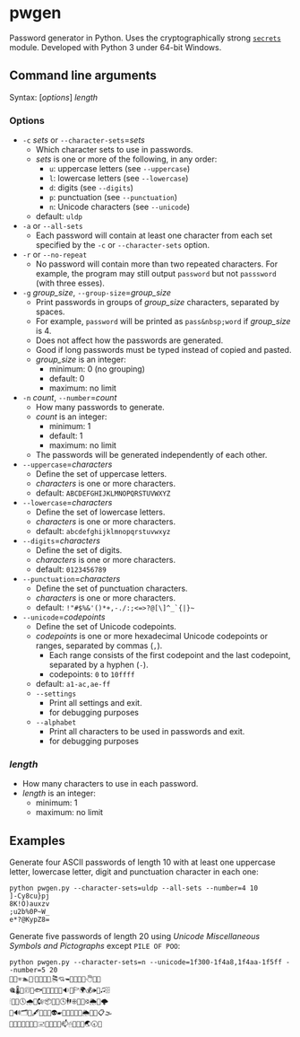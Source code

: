 # pwgen
Password generator in Python.
Uses the cryptographically strong [``secrets``](http://docs.python.org/3/library/secrets.html) module.
Developed with Python 3 under 64-bit Windows.

## Command line arguments

Syntax: [*options*] *length*

### Options

* `-c` *sets* or `--character-sets`=*sets*
  * Which character sets to use in passwords.
  * *sets* is one or more of the following, in any order:
    * `u`: uppercase letters (see `--uppercase`)
    * `l`: lowercase letters (see `--lowercase`)
    * `d`: digits (see `--digits`)
    * `p`: punctuation (see `--punctuation`)
    * `n`: Unicode characters (see `--unicode`)
  * default: `uldp`
* `-a` or `--all-sets`
  * Each password will contain at least one character from each set specified by the `-c` or `--character-sets` option.
* `-r` or `--no-repeat`
  * No password will contain more than two repeated characters. For example, the program may still output `password` but not `passsword` (with three esses).
* `-g` *group_size*, `--group-size`=*group_size*
  * Print passwords in groups of *group_size* characters, separated by spaces.
  * For example, `password` will be printed as `pass&nbsp;word` if *group_size* is 4.
  * Does not affect how the passwords are generated.
  * Good if long passwords must be typed instead of copied and pasted.
  * *group_size* is an integer:
    * minimum: 0 (no grouping)
    * default: 0
    * maximum: no limit
* `-n` *count*, `--number`=*count*
  * How many passwords to generate.
  * *count* is an integer:
    * minimum: 1
    * default: 1
    * maximum: no limit
  * The passwords will be generated independently of each other.
* `--uppercase`=*characters*
  * Define the set of uppercase letters.
  * *characters* is one or more characters.
  * default: `ABCDEFGHIJKLMNOPQRSTUVWXYZ`
* `--lowercase`=*characters*
  * Define the set of lowercase letters.
  * *characters* is one or more characters.
  * default: `abcdefghijklmnopqrstuvwxyz`
* `--digits`=*characters*
  * Define the set of digits.
  * *characters* is one or more characters.
  * default: `0123456789`
* `--punctuation`=*characters*
  * Define the set of punctuation characters.
  * *characters* is one or more characters.
  * default: ```!"#$%&'()*+,-./:;<=>?@[\]^_`{|}~```
* `--unicode`=*codepoints*
  * Define the set of Unicode codepoints.
  * *codepoints* is one or more hexadecimal Unicode codepoints or ranges, separated by commas (`,`).
    * Each range consists of the first codepoint and the last codepoint, separated by a hyphen (`-`).
    * codepoints: `0` to `10ffff`
  * default: `a1-ac,ae-ff`
  * `--settings`
    * Print all settings and exit.
    * for debugging purposes
  * `--alphabet`
    * Print all characters to be used in passwords and exit.
    * for debugging purposes

### *length*
* How many characters to use in each password.
* *length* is an integer:
    * minimum: 1
    * maximum: no limit

## Examples

Generate four ASCII passwords of length 10 with at least one uppercase letter, lowercase letter, digit and punctuation character in each one:
```
python pwgen.py --character-sets=uldp --all-sets --number=4 10
]-Cy8cu}pj
8K!O)auxzv
;u2b%0P~W_
e*?@KypZ8=
```

Generate five passwords of length 20 using *Unicode Miscellaneous Symbols and Pictographs* except `PILE OF POO`:
```
python pwgen.py --character-sets=n --unicode=1f300-1f4a8,1f4aa-1f5ff --number=5 20
🌈🍐🕾🏊🐗🕯🕎🐮🍠📮🎘💘🖚💟🎿🔪👼🖑🎈🏒
🎕🌡🌿🗊📯🐟🍾🎪🔭📠🔔🔉👠🏱🌍💰🕪👥🎜🗄
🕯🐿🏻🕔🌧📇🕼📦💄🎽🕓🕴🖡🕀🐥🍇🕄🌦🐎🌩
📡🔊🗂🍋🖋🎨🗼🌈👽🖝📘💨🎣🍟🍇🌦📼🌴📋🌫
🎡🐝🎑🌸🔝🌻🎁🖃🗽🐾🏩🍕📫🖰🍦🍬🐨🌏🕣🐸
```
